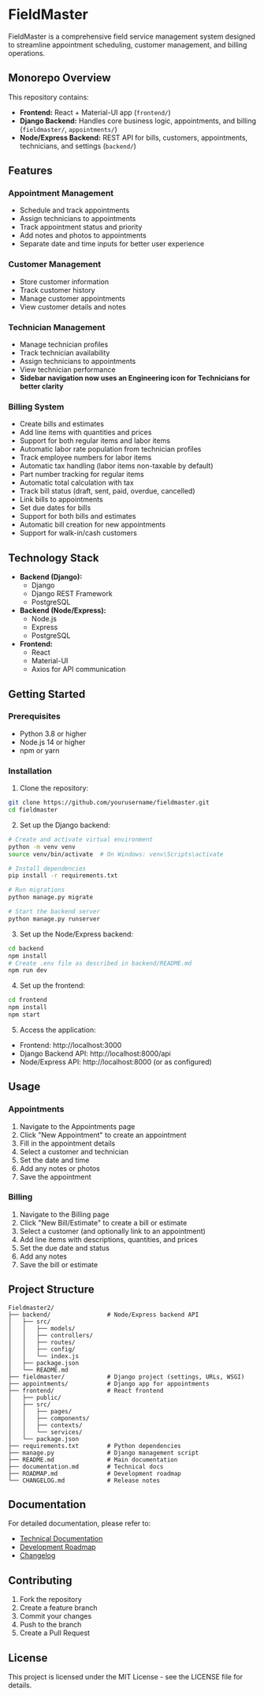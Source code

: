 # FieldMaster

FieldMaster is a comprehensive field service management system designed to streamline appointment scheduling, customer management, and billing operations.

## Monorepo Overview

This repository contains:
- **Frontend:** React + Material-UI app (`frontend/`)
- **Django Backend:** Handles core business logic, appointments, and billing (`fieldmaster/`, `appointments/`)
- **Node/Express Backend:** REST API for bills, customers, appointments, technicians, and settings (`backend/`)

## Features

### Appointment Management
- Schedule and track appointments
- Assign technicians to appointments
- Track appointment status and priority
- Add notes and photos to appointments
- Separate date and time inputs for better user experience

### Customer Management
- Store customer information
- Track customer history
- Manage customer appointments
- View customer details and notes

### Technician Management
- Manage technician profiles
- Track technician availability
- Assign technicians to appointments
- View technician performance
- **Sidebar navigation now uses an Engineering icon for Technicians for better clarity**

### Billing System
- Create bills and estimates
- Add line items with quantities and prices
- Support for both regular items and labor items
- Automatic labor rate population from technician profiles
- Track employee numbers for labor items
- Automatic tax handling (labor items non-taxable by default)
- Part number tracking for regular items
- Automatic total calculation with tax
- Track bill status (draft, sent, paid, overdue, cancelled)
- Link bills to appointments
- Set due dates for bills
- Support for both bills and estimates
- Automatic bill creation for new appointments
- Support for walk-in/cash customers

## Technology Stack

- **Backend (Django):**
  - Django
  - Django REST Framework
  - PostgreSQL
- **Backend (Node/Express):**
  - Node.js
  - Express
  - PostgreSQL
- **Frontend:**
  - React
  - Material-UI
  - Axios for API communication

## Getting Started

### Prerequisites
- Python 3.8 or higher
- Node.js 14 or higher
- npm or yarn

### Installation

1. Clone the repository:
```bash
git clone https://github.com/yourusername/fieldmaster.git
cd fieldmaster
```

2. Set up the Django backend:
```bash
# Create and activate virtual environment
python -m venv venv
source venv/bin/activate  # On Windows: venv\Scripts\activate

# Install dependencies
pip install -r requirements.txt

# Run migrations
python manage.py migrate

# Start the backend server
python manage.py runserver
```

3. Set up the Node/Express backend:
```bash
cd backend
npm install
# Create .env file as described in backend/README.md
npm run dev
```

4. Set up the frontend:
```bash
cd frontend
npm install
npm start
```

5. Access the application:
- Frontend: http://localhost:3000
- Django Backend API: http://localhost:8000/api
- Node/Express API: http://localhost:8000 (or as configured)

## Usage

### Appointments
1. Navigate to the Appointments page
2. Click "New Appointment" to create an appointment
3. Fill in the appointment details
4. Select a customer and technician
5. Set the date and time
6. Add any notes or photos
7. Save the appointment

### Billing
1. Navigate to the Billing page
2. Click "New Bill/Estimate" to create a bill or estimate
3. Select a customer (and optionally link to an appointment)
4. Add line items with descriptions, quantities, and prices
5. Set the due date and status
6. Add any notes
7. Save the bill or estimate

## Project Structure
```
Fieldmaster2/
├── backend/                # Node/Express backend API
│   ├── src/
│   │   ├── models/
│   │   ├── controllers/
│   │   ├── routes/
│   │   ├── config/
│   │   └── index.js
│   ├── package.json
│   └── README.md
├── fieldmaster/            # Django project (settings, URLs, WSGI)
├── appointments/           # Django app for appointments
├── frontend/               # React frontend
│   ├── public/
│   ├── src/
│   │   ├── pages/
│   │   ├── components/
│   │   ├── contexts/
│   │   └── services/
│   └── package.json
├── requirements.txt        # Python dependencies
├── manage.py               # Django management script
├── README.md               # Main documentation
├── documentation.md        # Technical docs
├── ROADMAP.md              # Development roadmap
└── CHANGELOG.md            # Release notes
```

## Documentation

For detailed documentation, please refer to:
- [Technical Documentation](documentation.md)
- [Development Roadmap](ROADMAP.md)
- [Changelog](CHANGELOG.md)

## Contributing
1. Fork the repository
2. Create a feature branch
3. Commit your changes
4. Push to the branch
5. Create a Pull Request

## License

This project is licensed under the MIT License - see the LICENSE file for details. 